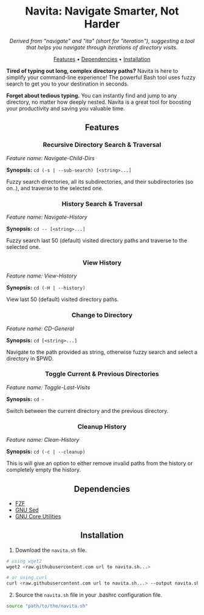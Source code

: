 <div align="center">

# Navita: Navigate Smarter, Not Harder

_Derived from "navigate" and "ita" (short for "iteration"), suggesting a tool that helps you navigate through iterations of directory visits._

[Features](#features) •
[Dependencies](#dependencies) •
[Installation](#installation)

</div>

**Tired of typing out long, complex directory paths?** Navita is here to simplify your command-line experience! The powerful Bash tool uses fuzzy search to get you to your destination in seconds.

**Forget about tedious typing.** You can instantly find and jump to any directory, no matter how deeply nested. Navita is a great tool for boosting your productivity and saving you valuable time.

<div align="center">

## Features

</div>

<div align="center">

### Recursive Directory Search & Traversal

</div>

_Feature name: Navigate-Child-Dirs_

**Synopsis:** `cd (-s | --sub-search) [<string>...]`

Fuzzy search directories, all its subdirectories, and their subdirectories (so on..), and traverse to the selected one.

<div align="center">

### History Search & Traversal

</div>

_Feature name: Navigate-History_

**Synopsis:** `cd -- [<string>...]`

Fuzzy search last 50 (default) visited directory paths and traverse to the selected one.

<div align="center">

### View History

</div>

_Feature name: View-History_

**Synopsis:** `cd (-H | --history)`

View last 50 (default) visited directory paths.

<div align="center">

### Change to Directory

</div>

_Feature name: CD-General_

**Synopsis:** `cd [<string>...]`

Navigate to the path provided as string, otherwise fuzzy search and select a directory in $PWD.

<div align="center">

### Toggle Current & Previous Directories

</div>

_Feature name: Toggle-Last-Visits_

**Synopsis:** `cd -`

Switch between the current directory and the previous directory. 

<div align="center">

### Cleanup History

</div>

_Feature name: Clean-History_

**Synopsis:** `cd (-c | --cleanup)`

This is will give an option to either remove invalid paths from the history or completely empty the history.

<div align="center">

## Dependencies

</div>

- [FZF](https://junegunn.github.io/fzf/)
- [GNU Sed](https://sed.sourceforge.io/)
- [GNU Core Utilities](https://www.gnu.org/software/coreutils/)

<div align="center">

## Installation

</div>

1. Download the `navita.sh` file.

```bash
# using wget2
wget2 <raw.githubusercontent.com url to navita.sh...>

# or using curl
curl <raw.githubusercontent.com url to navita.sh...> --output navita.sh
```

2. Source the `navita.sh` file in your .bashrc configuration file.

```bash
source "path/to/the/navita.sh"
```

